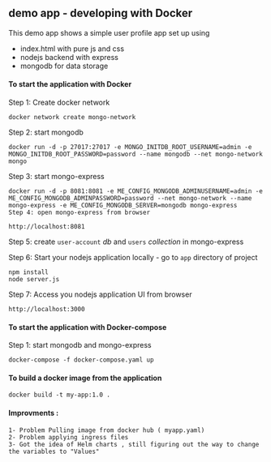 ## demo app - developing with Docker

This demo app shows a simple user profile app set up using 
- index.html with pure js and css 
- nodejs backend with express 
- mongodb for data storage

#### To start the application with Docker 

Step 1: Create docker network

    docker network create mongo-network 

Step 2: start mongodb 

    docker run -d -p 27017:27017 -e MONGO_INITDB_ROOT_USERNAME=admin -e MONGO_INITDB_ROOT_PASSWORD=password --name mongodb --net mongo-network mongo    

Step 3: start mongo-express
    
    docker run -d -p 8081:8081 -e ME_CONFIG_MONGODB_ADMINUSERNAME=admin -e ME_CONFIG_MONGODB_ADMINPASSWORD=password --net mongo-network --name mongo-express -e ME_CONFIG_MONGODB_SERVER=mongodb mongo-express   
    Step 4: open mongo-express from browser

    http://localhost:8081

Step 5: create `user-account` _db_ and `users` _collection_ in mongo-express

Step 6: Start your nodejs application locally - go to `app` directory of project 

    npm install 
    node server.js
    
Step 7: Access you nodejs application UI from browser

    http://localhost:3000

#### To start the application with Docker-compose 

Step 1: start mongodb and mongo-express

    docker-compose -f docker-compose.yaml up
#### To build a docker image from the application

    docker build -t my-app:1.0 .       
#### Improvments : 
    1- Problem Pulling image from docker hub ( myapp.yaml)
    2- Problem applying ingress files 
    3- Got the idea of Helm charts , still figuring out the way to change the variables to "Values"